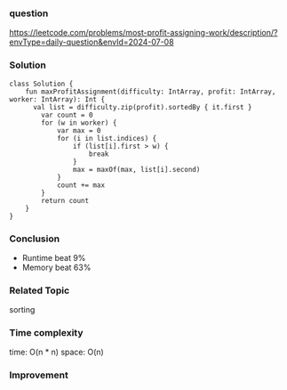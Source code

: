 ### question
https://leetcode.com/problems/most-profit-assigning-work/description/?envType=daily-question&envId=2024-07-08

### Solution
```
class Solution {
    fun maxProfitAssignment(difficulty: IntArray, profit: IntArray, worker: IntArray): Int {
      val list = difficulty.zip(profit).sortedBy { it.first }
        var count = 0
        for (w in worker) {
            var max = 0
            for (i in list.indices) {
                if (list[i].first > w) {
                    break
                }
                max = maxOf(max, list[i].second)
            }
            count += max
        }
        return count 
    }
}
```
### Conclusion
- Runtime beat 9% 
- Memory beat 63%

### Related Topic
sorting

### Time complexity
time: O(n * n)
space: O(n)

### Improvement